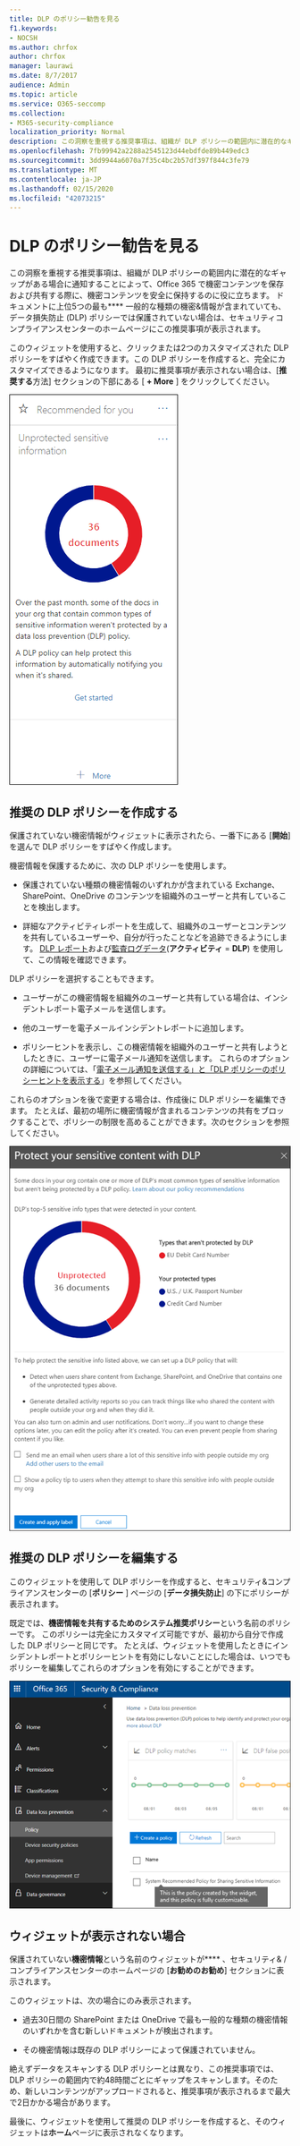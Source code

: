 ```yaml
---
title: DLP のポリシー勧告を見る
f1.keywords:
- NOCSH
ms.author: chrfox
author: chrfox
manager: laurawi
ms.date: 8/7/2017
audience: Admin
ms.topic: article
ms.service: O365-seccomp
ms.collection:
- M365-security-compliance
localization_priority: Normal
description: この洞察を重視する推奨事項は、組織が DLP ポリシーの範囲内に潜在的なギャップがある場合に通知することによって、Office 365 で機密コンテンツを保存および共有する際に、機密コンテンツを安全に保持するのに役に立ちます。 ドキュメントに上位5つの最も一般的な種類の機密&amp;情報が含まれていても、DLP ポリシーによって保護されていない場合は、セキュリティコンプライアンスセンターのホームページにこの推奨事項が表示されます。
ms.openlocfilehash: 7fb99942a2288a2545123d44ebdfde89b449edc3
ms.sourcegitcommit: 3dd9944a6070a7f35c4bc2b57df397f844c3fe79
ms.translationtype: MT
ms.contentlocale: ja-JP
ms.lasthandoff: 02/15/2020
ms.locfileid: "42073215"
---
```

# <a name="get-started-with-dlp-policy-recommendations"></a>DLP のポリシー勧告を見る

この洞察を重視する推奨事項は、組織が DLP ポリシーの範囲内に潜在的なギャップがある場合に通知することによって、Office 365 で機密コンテンツを保存および共有する際に、機密コンテンツを安全に保持するのに役に立ちます。 ドキュメントに上位5つの最も**** 一般的な種類の機密&amp;情報が含まれていても、データ損失防止 (DLP) ポリシーでは保護されていない場合は、セキュリティコンプライアンスセンターのホームページにこの推奨事項が表示されます。 
  
このウィジェットを使用すると、クリックまたは2つのカスタマイズされた DLP ポリシーをすばやく作成できます。この DLP ポリシーを作成すると、完全にカスタマイズできるようになります。 最初に推奨事項が表示されない場合は、[**推奨する**方法] セクションの下部にある [ **+ More** ] をクリックしてください。 
  
![保護されていない機密情報という名前のウィジェット](../media/91bc04d2-6eff-4294-8b73-b2d56d26ffc4.png)
  
## <a name="create-the-recommended-dlp-policy"></a>推奨の DLP ポリシーを作成する

保護されていない機密情報がウィジェットに表示されたら、一番下にある [**開始**] を選んで DLP ポリシーをすばやく作成します。 
  
機密情報を保護するために、次の DLP ポリシーを使用します。
  
- 保護されていない種類の機密情報のいずれかが含まれている Exchange、SharePoint、OneDrive のコンテンツを組織外のユーザーと共有していることを検出します。
    
- 詳細なアクティビティレポートを生成して、組織外のユーザーとコンテンツを共有しているユーザーや、自分が行ったことなどを追跡できるようにします。 [DLP レポート](view-the-dlp-reports.md)および[監査ログデータ](search-the-audit-log-in-security-and-compliance.md)(**アクティビティ** = **DLP**) を使用して、この情報を確認できます。
    
DLP ポリシーを選択することもできます。
  
- ユーザーがこの機密情報を組織外のユーザーと共有している場合は、インシデントレポート電子メールを送信します。
    
- 他のユーザーを電子メールインシデントレポートに追加します。
    
- ポリシーヒントを表示し、この機密情報を組織外のユーザーと共有しようとしたときに、ユーザーに電子メール通知を送信します。 これらのオプションの詳細については、「[電子メール通知を送信する」と「DLP ポリシーのポリシーヒントを表示する](use-notifications-and-policy-tips.md)」を参照してください。
    
これらのオプションを後で変更する場合は、作成後に DLP ポリシーを編集できます。 たとえば、最初の場所に機密情報が含まれるコンテンツの共有をブロックすることで、ポリシーの制限を高めることができます。次のセクションを参照してください。
  
![保護されていない機密情報という名前のウィジェットの設定](../media/b6106cbd-1bed-4582-aaef-b678de470c9b.png)
  
## <a name="edit-the-recommended-dlp-policy"></a>推奨の DLP ポリシーを編集する

このウィジェットを使用して DLP ポリシーを作成すると、セキュリティ&amp;コンプライアンスセンターの [**ポリシー** ] ページの [**データ損失防止**] の下にポリシーが表示されます。 
  
既定では、**機密情報を共有するためのシステム推奨ポリシー**という名前のポリシーです。 このポリシーは完全にカスタマイズ可能ですが、最初から自分で作成した DLP ポリシーと同じです。 たとえば、ウィジェットを使用したときにインシデントレポートとポリシーヒントを有効にしないことにした場合は、いつでもポリシーを編集してこれらのオプションを有効にすることができます。
  
![機密情報を共有するためのシステム推奨ポリシー](../media/2fc49f25-ec25-4433-add4-d60f73888f13.png)
  
## <a name="when-the-widget-does-and-does-not-appear"></a>ウィジェットが表示されない場合

保護されていない**機密情報**という名前のウィジェットが**** 、セキュリティ&amp; /コンプライアンスセンターのホームページの [**お勧めのお勧め**] セクションに表示されます。 
  
このウィジェットは、次の場合にのみ表示されます。
  
- 過去30日間の SharePoint または OneDrive で最も一般的な種類の機密情報のいずれかを含む新しいドキュメントが検出されます。
    
- その機密情報は既存の DLP ポリシーによって保護されていません。
    
絶えずデータをスキャンする DLP ポリシーとは異なり、この推奨事項では、DLP ポリシーの範囲内で約48時間ごとにギャップをスキャンします。そのため、新しいコンテンツがアップロードされると、推奨事項が表示されるまで最大で2日かかる場合があります。
  
最後に、ウィジェットを使用して推奨の DLP ポリシーを作成すると、そのウィジェットは**ホーム**ページに表示されなくなります。 
  

